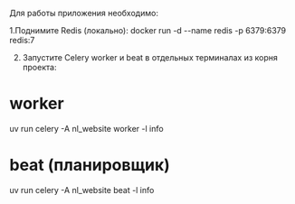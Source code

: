 Для работы приложения необходимо:

1.Поднимите Redis (локально): 
docker run -d --name redis -p 6379:6379 redis:7

2) Запустите Celery worker и beat в отдельных терминалах из корня проекта:
# worker
uv run celery -A nl_website worker -l info

# beat (планировщик)
uv run celery -A nl_website beat -l info